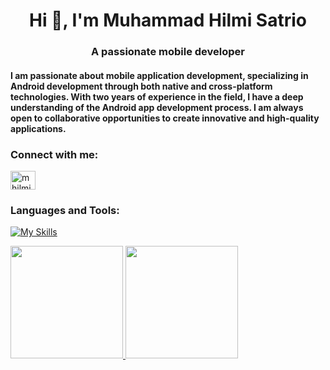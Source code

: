 <h1 align="center">Hi 👋, I'm Muhammad Hilmi Satrio</h1>
<h3 align="center">A passionate mobile developer</h3>
<h4>I am passionate about mobile application development, specializing in Android development through both native and cross-platform technologies. With two years of experience in the field, I have a deep understanding of the Android app development process. I am always open to collaborative opportunities to create innovative and high-quality applications.</h6>

<h3 align="left">Connect with me:</h3>
<p align="left">
<a href="https://linkedin.com/in/mhilmisatrio" target="blank"><img align="center" src="https://raw.githubusercontent.com/rahuldkjain/github-profile-readme-generator/master/src/images/icons/Social/linked-in-alt.svg" alt="mhilmisatrio" height="30" width="40" /></a>
</p>

<h3 align="left">Languages and Tools:</h3>
<a href="https://skillicons.dev"><img src="https://skillicons.dev/icons?i=androidstudio,cs,css,dart,firebase,flutter,javascript,kotlin,sqlite,unity,vscode,java,notion,figma&theme=dark&perline=15" alt="My Skills" /></a>

<p align="left">
<a href="https://github.com/hilmisatrio16">
  <img height="180em" src="https://github-readme-stats-eight-theta.vercel.app/api?username=hilmisatrio16&show_icons=true&theme=algolia&include_all_commits=true&count_private=true"/>
  <img height="180em" src="https://github-readme-stats-eight-theta.vercel.app/api/top-langs/?username=hilmisatrio16&layout=compact&langs_count=8&theme=algolia"/>
</a>
</p>
